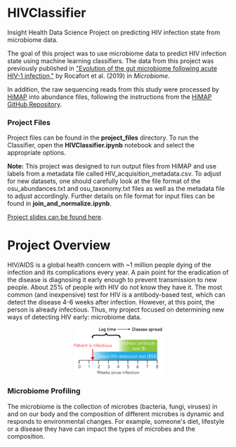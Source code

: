 # HIVClassifier
Insight Health Data Science Project on predicting HIV infection state from microbiome data.

The goal of this project was to use microbiome data to predict HIV infection state using machine learning classifiers. The data from this project was previously published in ["Evolution of the gut microbiome following acute HIV-1 infection,"](https://www.ncbi.nlm.nih.gov/pmc/articles/PMC6511141/pdf/40168_2019_Article_687.pdf) by Rocafort et al. (2019) in *Microbiome*.

In addition, the raw sequencing reads from this study were processed by [HiMAP](https://www.biorxiv.org/content/10.1101/565572v1) into abundance files, following the instructions from the [HiMAP GitHub Repository](https://github.com/taolonglab/himap). 

### Project Files

Project files can be found in the **project_files** directory. To run the Classifier, open the **HIVClassifier.ipynb** notebook and select the appropriate options. 

**Note:** This project was designed to run output files from HiMAP and use labels from a metadata file called HIV_acquisition_metadata.csv. To adjust for new datasets, one should carefully look at the file format of the osu_abundances.txt and osu_taxonomy.txt files as well as the metadata file to adjust accordingly. Further details on file format for input files can be found in **join_and_normalize.ipynb**.

[Project slides can be found here](https://docs.google.com/presentation/d/1UP908EJqk5WD5XU99uxpahnpLAGg9AXD-Qj_7fn7iZY/edit?usp=sharing).

# Project Overview

HIV/AIDS is a global health concern with ~1 million people dying of the infection and its complications every year. A pain point for the eradication of the disease is diagnosing it early enough to prevent transmission to new people. About 25% of people with HIV do not know they have it. The most common (and inexpensive) test for HIV is a antibody-based test, which can detect the disease 4-6 weeks after infection. However, at this point, the person is already infectious. Thus, my project focused on determining new ways of detecting HIV early: microbiome data.

<p align="center">
  <img src="https://github.com/jacknicoludis/HIVClassifier/blob/master/project_overview_files/HIV-acquisition_timeline.png?raw=true" width="40%" />
</p>

### Microbiome Profiling
The microbiome is the collection of microbes (bacteria, fungi, viruses) in and on our body and the composition of different microbes is dynamic and responds to environmental changes. For example, someone's diet, lifestyle or a disease they have can impact the types of microbes and the composition.



